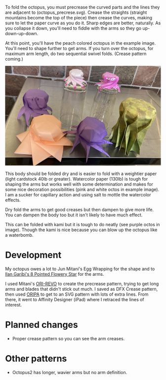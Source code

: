 To fold the octopus, you must precrease the curved parts and the lines they are adjacent to (octopus_precrese.svg). Crease the straights (straight mountains become the top of the piece) then crease the curves, making sure to let the paper curve as you do it. Sharp edges are better, naturally. As you collapse it down, you'll need to fiddle with the arms so they go up-down-up-down. 

At this point, you'll have the peach colored octopus in the example image. You'll need to shape further to get arms. If you turn over the octopus, for maximum arm length, do two sequential swivel folds. (Crease pattern coming.)

![Example image of several folded octopi](octos_example.jpeg "Ignore the green one")

This body should be folded dry and is easier to fold with a weightier paper (light cardstock 40lb or greater). Watercolor paper (130lb) is tough for shaping the arms but works well with some determination and makes for some nice decoration possibilities (pink and white octos in example image). I am a sucker for capillary action and using salt to mottle the watercolor effects. 

Dry fold the arms to get good creases but then dampen to give more life. You can dampen the body too but it isn't likely to have much effect.

This can be folded with kami but it is tough to do neatly (see purple octos in image). Though the kami is nice because you can blow up the octopus like a waterbomb.

# Development 
My octopus owes a lot to Jun Mitani's Egg Wrapping for the shape and to [Ilan Garibi's 8 Pointed Flowery Star](https://origamiusa.org/thefold/article/diagrams-8-pointed-flowery-star) for the arms.

I used Mitani's [ORI-REVO](http://mitani.cs.tsukuba.ac.jp/origami_application/) to create the precrease pattern, trying to get long arms and blades that didn't stick out much. I saved as DFX Crease pattern, then used [ORIPA](http://mitani.cs.tsukuba.ac.jp/oripa/) to get to an SVG pattern with lots of extra lines. From there, it went to Affinity Designer (iPad) where I retraced the lines of interest. 



# Planned changes
  * Proper crease pattern so you can see the arm creases.
  
  
# Other patterns
   * Octopus2 has longer, wavier arms but no arm definition.
